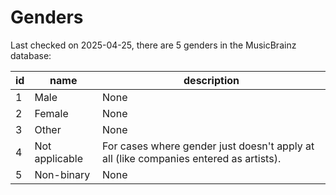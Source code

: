Genders
========

Last checked on 2025-04-25, there are 5 genders in the MusicBrainz database:

| id              | name              |  description             |
|-----------------|-------------------|--------------------------|
| 1 | Male | None |
| 2 | Female | None |
| 3 | Other | None |
| 4 | Not applicable | For cases where gender just doesn&#x27;t apply at all (like companies entered as artists). |
| 5 | Non-binary | None |
